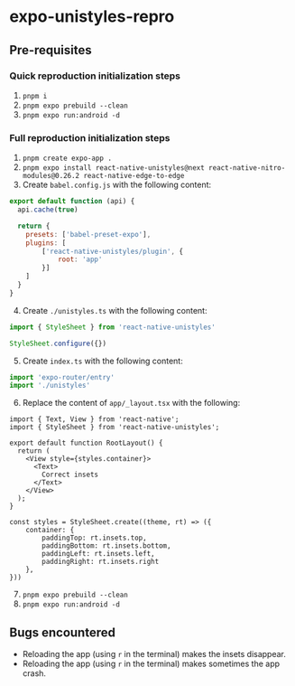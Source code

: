 # expo-unistyles-repro

## Pre-requisites

### Quick reproduction initialization steps

1. `pnpm i`
2. `pnpm expo prebuild --clean`
3. `pnpm expo run:android -d`

### Full reproduction initialization steps

1. `pnpm create expo-app .`
2. `pnpm expo install react-native-unistyles@next react-native-nitro-modules@0.26.2 react-native-edge-to-edge`
3. Create `babel.config.js` with the following content:
```js
export default function (api) {
  api.cache(true)

  return {
    presets: ['babel-preset-expo'],
    plugins: [
        ['react-native-unistyles/plugin', {
            root: 'app'
        }]
    ]
  }
}
```
4. Create `./unistyles.ts` with the following content:
```ts
import { StyleSheet } from 'react-native-unistyles'

StyleSheet.configure({})
```
5. Create `index.ts` with the following content:
```ts
import 'expo-router/entry'
import './unistyles'
```
6. Replace the content of `app/_layout.tsx` with the following:
```tsx
import { Text, View } from 'react-native';
import { StyleSheet } from 'react-native-unistyles';

export default function RootLayout() {
  return (
    <View style={styles.container}>
      <Text>
        Correct insets
      </Text>
    </View>
  );
}

const styles = StyleSheet.create((theme, rt) => ({
    container: {
        paddingTop: rt.insets.top,
        paddingBottom: rt.insets.bottom,
        paddingLeft: rt.insets.left,
        paddingRight: rt.insets.right
    },
}))
```
7. `pnpm expo prebuild --clean`
8. `pnpm expo run:android -d`

## Bugs encountered

- Reloading the app (using `r` in the terminal) makes the insets disappear.
- Reloading the app (using `r` in the terminal) makes sometimes the app crash.
